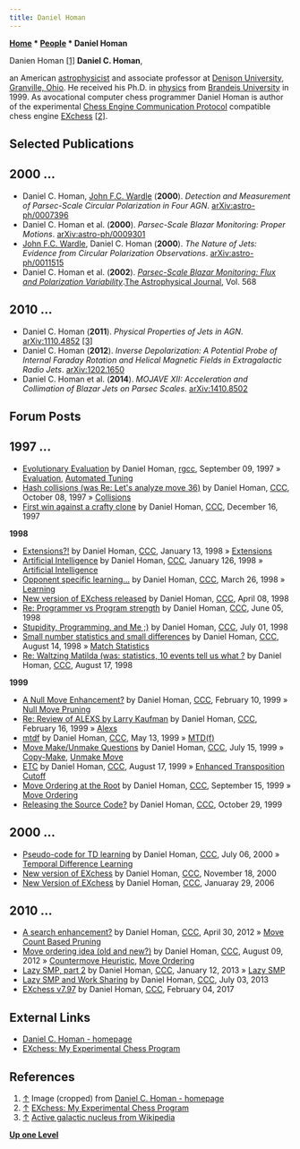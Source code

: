 ```yaml
---
title: Daniel Homan
---
```

**[Home](Home "Home") * [People](People "People") * Daniel Homan**

[](http://personal.denison.edu/~homand/) Danien Homan <a id="cite-note-1" href="#cite-ref-1">[1]</a>
**Daniel C. Homan**,

an American [astrophysicist](https://en.wikipedia.org/wiki/Astrophysics) and associate professor at [Denison University](https://en.wikipedia.org/wiki/Denison_University), [Granville, Ohio](https://en.wikipedia.org/wiki/Granville,_Ohio).
He received his Ph.D. in [physics](https://en.wikipedia.org/wiki/Physics) from [Brandeis University](https://en.wikipedia.org/wiki/Brandeis_University) in 1999. As avocational computer chess programmer Daniel Homan is author of the experimental [Chess Engine Communication Protocol](Chess_Engine_Communication_Protocol "Chess Engine Communication Protocol") compatible chess engine [EXchess](EXchess "EXchess") <a id="cite-note-2" href="#cite-ref-2">[2]</a>.

## Selected Publications

## 2000 ...

- Daniel C. Homan, [John F.C. Wardle](https://www.brandeis.edu/departments/physics/people/faculty/wardle.html) (**2000**). *Detection and Measurement of Parsec-Scale Circular Polarization in Four AGN*. [arXiv:astro-ph/0007396](https://arxiv.org/abs/astro-ph/0007396)
- Daniel C. Homan et al. (**2000**). *Parsec-Scale Blazar Monitoring: Proper Motions*. [arXiv:astro-ph/0009301](https://arxiv.org/abs/astro-ph/0009301)
- [John F.C. Wardle](https://www.brandeis.edu/departments/physics/people/faculty/wardle.html), Daniel C. Homan (**2000**). *The Nature of Jets: Evidence from Circular Polarization Observations*. [arXiv:astro-ph/0011515](https://arxiv.org/abs/astro-ph/0011515)
- Daniel C. Homan et al. (**2002**). *[Parsec-Scale Blazar Monitoring: Flux and Polarization Variability](http://iopscience.iop.org/article/10.1086/338701)*.[The Astrophysical Journal](https://en.wikipedia.org/wiki/The_Astrophysical_Journal), Vol. 568

## 2010 ...

- Daniel C. Homan (**2011**). *Physical Properties of Jets in AGN*. [arXiv:1110.4852](https://arxiv.org/abs/1110.4852) <a id="cite-note-3" href="#cite-ref-3">[3]</a>
- Daniel C. Homan (**2012**). *Inverse Depolarization: A Potential Probe of Internal Faraday Rotation and Helical Magnetic Fields in Extragalactic Radio Jets*. [arXiv:1202.1650](https://arxiv.org/abs/1202.1650)
- Daniel C. Homan et al. (**2014**). *MOJAVE XII: Acceleration and Collimation of Blazar Jets on Parsec Scales*. [arXiv:1410.8502](https://arxiv.org/abs/1410.8502)

## Forum Posts

## 1997 ...

- [Evolutionary Evaluation](https://groups.google.com/d/msg/rec.games.chess.computer/d_EPBy6QcwI/b8c6piRlRlUJ) by Daniel Homan, [rgcc](Computer_Chess_Forums "Computer Chess Forums"), September 09, 1997 » [Evaluation](Evaluation "Evaluation"), [Automated Tuning](Automated_Tuning "Automated Tuning")
- [Hash collisions (was Re: Let's analyze move 36)](https://www.stmintz.com/ccc/index.php?id=10471) by Daniel Homan, [CCC](CCC "CCC"), October 08, 1997 » [Collisions](Transposition_Table#Collisions "Transposition Table")
- [First win against a crafty clone](https://www.stmintz.com/ccc/index.php?id=13011) by Daniel Homan, [CCC](CCC "CCC"), December 16, 1997

**1998**

- [Extensions?!](https://www.stmintz.com/ccc/index.php?id=13993) by Daniel Homan, [CCC](CCC "CCC"), January 13, 1998 » [Extensions](Extensions "Extensions")
- [Artificial Intelligence](https://www.stmintz.com/ccc/index.php?id=14685) by Daniel Homan, [CCC](CCC "CCC"), January 126, 1998 » [Artificial Intelligence](Artificial_Intelligence "Artificial Intelligence")
- [Opponent specific learning...](https://www.stmintz.com/ccc/index.php?id=16136) by Daniel Homan, [CCC](CCC "CCC"), March 26, 1998 » [Learning](Learning "Learning")
- [New version of EXchess released](https://www.stmintz.com/ccc/index.php?id=16657) by Daniel Homan, [CCC](CCC "CCC"), April 08, 1998
- [Re: Programmer vs Program strength](https://www.stmintz.com/ccc/index.php?id=20074) by Daniel Homan, [CCC](CCC "CCC"), June 05, 1998
- [Stupidity, Programming, and Me ;)](https://www.stmintz.com/ccc/index.php?id=21700) by Daniel Homan, [CCC](CCC "CCC"), July 01, 1998
- [Small number statistics and small differences](https://www.stmintz.com/ccc/index.php?id=24669) by Daniel Homan, [CCC](CCC "CCC"), August 14, 1998 » [Match Statistics](Match_Statistics "Match Statistics")
- [Re: Waltzing Matilda (was: statistics, 10 events tell us what ?](https://www.stmintz.com/ccc/index.php?id=24978) by Daniel Homan, [CCC](CCC "CCC"), August 17, 1998

**1999**

- [A Null Move Enhancement?](https://www.stmintz.com/ccc/index.php?id=42909) by Daniel Homan, [CCC](CCC "CCC"), February 10, 1999 » [Null Move Pruning](Null_Move_Pruning "Null Move Pruning")
- [Re: Review of ALEXS by Larry Kaufman](https://www.stmintz.com/ccc/index.php?id=43378) by Daniel Homan, [CCC](CCC "CCC"), February 16, 1999 » [Alexs](Alexs "Alexs")
- [mtdf](https://www.stmintz.com/ccc/index.php?id=51608) by Daniel Homan, [CCC](CCC "CCC"), May 13, 1999 » [MTD(f)](</MTD(f)> "MTD(f)")
- [Move Make/Unmake Questions](https://www.stmintz.com/ccc/index.php?id=60557) by Daniel Homan, [CCC](CCC "CCC"), July 15, 1999 » [Copy-Make](Copy-Make "Copy-Make"), [Unmake Move](Unmake_Move "Unmake Move")
- [ETC](https://www.stmintz.com/ccc/index.php?id=65039) by Daniel Homan, [CCC](CCC "CCC"), August 17, 1999 » [Enhanced Transposition Cutoff](Enhanced_Transposition_Cutoff "Enhanced Transposition Cutoff")
- [Move Ordering at the Root](https://www.stmintz.com/ccc/index.php?id=68825) by Daniel Homan, [CCC](CCC "CCC"), September 15, 1999 » [Move Ordering](Move_Ordering "Move Ordering")
- [Releasing the Source Code?](https://www.stmintz.com/ccc/index.php?id=75430) by Daniel Homan, [CCC](CCC "CCC"), October 29, 1999

## 2000 ...

- [Pseudo-code for TD learning](https://www.stmintz.com/ccc/index.php?id=117970) by Daniel Homan, [CCC](CCC "CCC"), July 06, 2000 » [Temporal Difference Learning](Temporal_Difference_Learning "Temporal Difference Learning")
- [New version of EXchess](https://www.stmintz.com/ccc/index.php?id=139716) by Daniel Homan, [CCC](CCC "CCC"), November 18, 2000
- [New Version of EXchess](https://www.stmintz.com/ccc/index.php?id=483082) by Daniel Homan, [CCC](CCC "CCC"), Januaray 29, 2006

## 2010 ...

- [A search enhancement?](http://www.talkchess.com/forum/viewtopic.php?t=43513) by Daniel Homan, [CCC](CCC "CCC"), April 30, 2012 » [Move Count Based Pruning](Futility_Pruning#MoveCountBasedPruning "Futility Pruning")
- [Move ordering idea (old and new?)](http://www.talkchess.com/forum/viewtopic.php?t=44749) by Daniel Homan, [CCC](CCC "CCC"), August 09, 2012 » [Countermove Heuristic](Countermove_Heuristic "Countermove Heuristic"), [Move Ordering](Move_Ordering "Move Ordering")
- [Lazy SMP, part 2](http://www.talkchess.com/forum/viewtopic.php?t=46858) by Daniel Homan, [CCC](CCC "CCC"), January 12, 2013 » [Lazy SMP](Lazy_SMP "Lazy SMP")
- [Lazy SMP and Work Sharing](http://www.talkchess.com/forum/viewtopic.php?t=48536) by Daniel Homan, [CCC](CCC "CCC"), July 03, 2013
- [EXchess v7.97](http://www.talkchess.com/forum/viewtopic.php?t=63044) by Daniel Homan, [CCC](CCC "CCC"), February 04, 2017

## External Links

- [Daniel C. Homan - homepage](http://personal.denison.edu/~homand/)
- [EXchess: My Experimental Chess Program](https://sites.google.com/site/experimentalchessprogram/)

## References

1. <a id="cite-ref-1" href="#cite-note-1">↑</a> Image (cropped) from [Daniel C. Homan - homepage](http://personal.denison.edu/~homand/)
1. <a id="cite-ref-2" href="#cite-note-2">↑</a> [EXchess: My Experimental Chess Program](http://personal.denison.edu/%7Ehomand/EXchess.htm)
1. <a id="cite-ref-3" href="#cite-note-3">↑</a> [Active galactic nucleus from Wikipedia](https://en.wikipedia.org/wiki/Active_galactic_nucleus)

**[Up one Level](People "People")**

